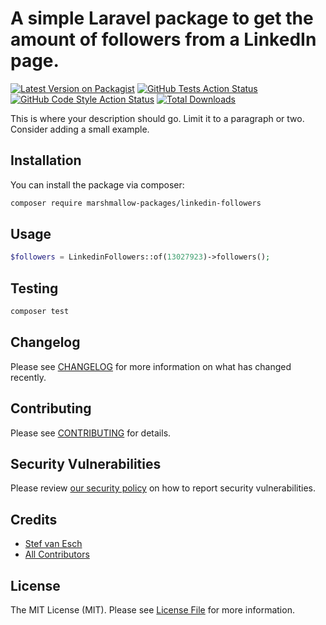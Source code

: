 # A simple Laravel package to get the amount of followers from a LinkedIn page.

[![Latest Version on Packagist](https://img.shields.io/packagist/v/marshmallow-packages/linkedin-followers.svg?style=flat-square)](https://packagist.org/packages/marshmallow-packages/linkedin-followers)
[![GitHub Tests Action Status](https://img.shields.io/github/workflow/status/marshmallow-packages/linkedin-followers/run-tests?label=tests)](https://github.com/marshmallow-packages/linkedin-followers/actions?query=workflow%3Arun-tests+branch%3Amain)
[![GitHub Code Style Action Status](https://img.shields.io/github/workflow/status/marshmallow-packages/linkedin-followers/Check%20&%20fix%20styling?label=code%20style)](https://github.com/marshmallow-packages/linkedin-followers/actions?query=workflow%3A"Check+%26+fix+styling"+branch%3Amain)
[![Total Downloads](https://img.shields.io/packagist/dt/marshmallow-packages/linkedin-followers.svg?style=flat-square)](https://packagist.org/packages/marshmallow-packages/linkedin-followers)

This is where your description should go. Limit it to a paragraph or two. Consider adding a small example.

## Installation

You can install the package via composer:

```bash
composer require marshmallow-packages/linkedin-followers
```

## Usage

```php
$followers = LinkedinFollowers::of(13027923)->followers();
```

## Testing

```bash
composer test
```

## Changelog

Please see [CHANGELOG](CHANGELOG.md) for more information on what has changed recently.

## Contributing

Please see [CONTRIBUTING](.github/CONTRIBUTING.md) for details.

## Security Vulnerabilities

Please review [our security policy](../../security/policy) on how to report security vulnerabilities.

## Credits

- [Stef van Esch](https://github.com/marshmallow-packages)
- [All Contributors](../../contributors)

## License

The MIT License (MIT). Please see [License File](LICENSE.md) for more information.
